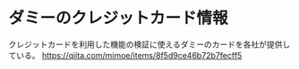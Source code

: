 # ダミーのクレジットカード情報

クレジットカードを利用した機能の検証に使えるダミーのカードを各社が提供している。
https://qiita.com/mimoe/items/8f5d9ce46b72b7fecff5

